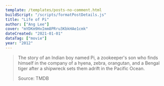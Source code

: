 ```yaml
---
template: /templates/posts-no-comment.html
buildScript: "/scripts/formatPostDetails.js"
title: "Life of Pi"
author: ["Ang Lee"]
cover: "mYDKm9HxImm8PRru3KbkHAe1cmk"
dateCreated: "2021-01-01"
dataTag: ["movie"]
year: "2012"
---
```


> The story of an Indian boy named Pi, a zookeeper's son who finds himself in the company of a hyena, zebra, orangutan, and a Bengal tiger after a shipwreck sets them adrift in the Pacific Ocean.
>
> Source: TMDB
